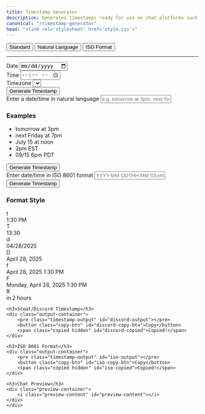 ```yaml
---
title: Timestamp Generator
description: Generates timestamps ready for use on chat platforms such as Stoat and Discord.
canonical: "/timestamp-generator"
head: "<link rel='stylesheet' href='style.css'>"
---
```


<div class="tab-container">
    <button class="tab active" data-tab="standard">Standard</button>
    <button class="tab" data-tab="natural">Natural Language</button>
    <button class="tab" data-tab="iso">ISO Format</button>
</div>

<hr>

<div class="tab-content active" id="standard-tab">
    <div class="flex-row">
        <div style="flex: 1">
            <label for="date-input">Date</label>
            <input type="date" id="date-input" />
        </div>
        <div style="flex: 1">
            <label for="time-input">Time</label>
            <input type="time" id="time-input" />
        </div>
    </div>
    <div class="timezone-selector">
        <label for="timezone-select">Timezone</label>
        <select id="timezone-select"></select>
    </div>
    <button id="generate-btn">Generate Timestamp</button>
</div>

<div class="tab-content" id="natural-tab">
    <label for="natural-input">Enter a date/time in natural language</label>
    <input type="text" id="natural-input" placeholder="e.g. tomorrow at 3pm, next Tuesday at 2:30pm, etc." />
    <div class="examples">
        <h3>Examples</h3>
        <ul>
            <li>tomorrow at 3pm</li>
            <li>next Friday at 7pm</li>
            <li>July 15 at noon</li>
            <li>2pm EST</li>
            <li>09/15 6pm PDT</li>
        </ul>
    </div>
    <button id="natural-generate-btn">Generate Timestamp</button>
</div>

<div class="tab-content" id="iso-tab">
    <label for="iso-input">Enter date/time in ISO 8601 format</label>
    <input type="text" id="iso-input" placeholder="YYYY-MM-DDTHH:MM:SS±hh:mm (e.g. 2025-01-01T15:30:00-05:00)" />
    <button id="iso-generate-btn">Generate Timestamp</button>
</div>

<div class="output-section hidden" id="output-section">
    <h3>Format Style</h3>
    <div class="format-options">
        <div class="format-option" data-format="t">
            <div class="format-code">t</div>
            <div class="format-preview">1:30 PM</div>
        </div>
        <div class="format-option" data-format="T">
            <div class="format-code">T</div>
            <div class="format-preview">13:30</div>
        </div>
        <div class="format-option" data-format="d">
            <div class="format-code">d</div>
            <div class="format-preview">04/28/2025</div>
        </div>
        <div class="format-option" data-format="D">
            <div class="format-code">D</div>
            <div class="format-preview">April 28, 2025</div>
        </div>
        <div class="format-option selected" data-format="f">
            <div class="format-code">f</div>
            <div class="format-preview">April 28, 2025 1:30 PM</div>
        </div>
        <div class="format-option" data-format="F">
            <div class="format-code">F</div>
            <div class="format-preview">Monday, April 28, 2025 1:30 PM</div>
        </div>
        <div class="format-option" data-format="R">
            <div class="format-code">R</div>
            <div class="format-preview">in 2 hours</div>
        </div>
    </div>

    <h3>Stoat/Discord Timestamp</h3>
    <div class="output-container">
        <pre class="timestamp-output" id="discord-output"></pre>
        <button class="copy-btn" id="discord-copy-btn">Copy</button>
        <span class="copied hidden" id="discord-copied">Copied!</span>
    </div>

    <h3>ISO 8601 Format</h3>
    <div class="output-container">
        <pre class="timestamp-output" id="iso-output"></pre>
        <button class="copy-btn" id="iso-copy-btn">Copy</button>
        <span class="copied hidden" id="iso-copied">Copied!</span>
    </div>

    <h3>Chat Preview</h3>
    <div class="preview-container">
        <i class="preview-content" id="preview-content"></i>
    </div>
    </div>

<script type="module" src="/timestamp-generator/script.js"></script>
